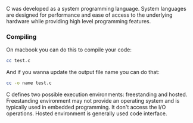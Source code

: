 C was developed as a system programming language. System languages are designed for performance and ease of access to the underlying hardware while providing high level programming features.

### Compiling

On macbook you can do this to compile your code: 
```bash
cc test.c
```

And if you wanna update the output file name you can do that:
```bash
cc -o name test.c
```

C defines two possible execution environments: freestanding and hosted. Freestanding environment may not provide an operating system and is typically used in embedded programming. It don't access the I/O operations. Hosted environment is generally used code interface. 